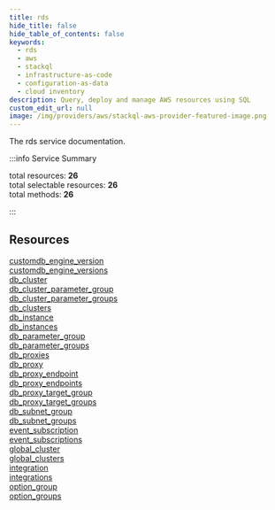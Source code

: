 ```yaml
---
title: rds
hide_title: false
hide_table_of_contents: false
keywords:
  - rds
  - aws
  - stackql
  - infrastructure-as-code
  - configuration-as-data
  - cloud inventory
description: Query, deploy and manage AWS resources using SQL
custom_edit_url: null
image: /img/providers/aws/stackql-aws-provider-featured-image.png
---
```


The rds service documentation.

:::info Service Summary

<div class="row">
<div class="providerDocColumn">
<span>total resources:&nbsp;<b>26</b></span><br />
<span>total selectable resources:&nbsp;<b>26</b></span><br />
<span>total methods:&nbsp;<b>26</b></span><br />
</div>
</div>

:::

## Resources
<div class="row">
<div class="providerDocColumn">
<a href="/providers/aws/rds/customdb_engine_version/">customdb_engine_version</a><br />
<a href="/providers/aws/rds/customdb_engine_versions/">customdb_engine_versions</a><br />
<a href="/providers/aws/rds/db_cluster/">db_cluster</a><br />
<a href="/providers/aws/rds/db_cluster_parameter_group/">db_cluster_parameter_group</a><br />
<a href="/providers/aws/rds/db_cluster_parameter_groups/">db_cluster_parameter_groups</a><br />
<a href="/providers/aws/rds/db_clusters/">db_clusters</a><br />
<a href="/providers/aws/rds/db_instance/">db_instance</a><br />
<a href="/providers/aws/rds/db_instances/">db_instances</a><br />
<a href="/providers/aws/rds/db_parameter_group/">db_parameter_group</a><br />
<a href="/providers/aws/rds/db_parameter_groups/">db_parameter_groups</a><br />
<a href="/providers/aws/rds/db_proxies/">db_proxies</a><br />
<a href="/providers/aws/rds/db_proxy/">db_proxy</a><br />
<a href="/providers/aws/rds/db_proxy_endpoint/">db_proxy_endpoint</a>
</div>
<div class="providerDocColumn">
<a href="/providers/aws/rds/db_proxy_endpoints/">db_proxy_endpoints</a><br />
<a href="/providers/aws/rds/db_proxy_target_group/">db_proxy_target_group</a><br />
<a href="/providers/aws/rds/db_proxy_target_groups/">db_proxy_target_groups</a><br />
<a href="/providers/aws/rds/db_subnet_group/">db_subnet_group</a><br />
<a href="/providers/aws/rds/db_subnet_groups/">db_subnet_groups</a><br />
<a href="/providers/aws/rds/event_subscription/">event_subscription</a><br />
<a href="/providers/aws/rds/event_subscriptions/">event_subscriptions</a><br />
<a href="/providers/aws/rds/global_cluster/">global_cluster</a><br />
<a href="/providers/aws/rds/global_clusters/">global_clusters</a><br />
<a href="/providers/aws/rds/integration/">integration</a><br />
<a href="/providers/aws/rds/integrations/">integrations</a><br />
<a href="/providers/aws/rds/option_group/">option_group</a><br />
<a href="/providers/aws/rds/option_groups/">option_groups</a>
</div>
</div>